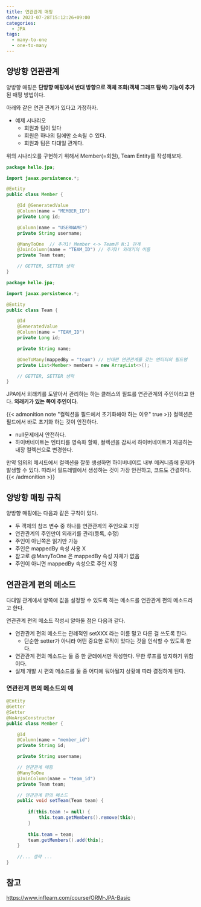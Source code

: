 ```yaml
---
title: 연관관계 매핑
date: 2023-07-28T15:12:26+09:00
categories:
  - JPA
tags: 
  - many-to-one
  - one-to-many
---
```


## 양방향 연관관계

양방향 매핑은 **단방향 매핑에서 반대 방향으로 객체 조회(객체 그래프 탐색) 기능이 추가**된 매핑 방법이다.

아래와 같은 연관 관계가 있다고 가정하자.

- 예제 시나리오
  - 회원과 팀이 있다
  - 회원은 하나의 팀에만 소속될 수 있다.
  - 회원과 팀은 다대일 관계다.

위의 시나리오를 구현하기 위해서 Member(=회원), Team Entity를 작성해보자.

```java
package hello.jpa;

import javax.persistence.*;

@Entity
public class Member {

    @Id @GeneratedValue
    @Column(name = "MEMBER_ID")
    private Long id;

    @Column(name = "USERNAME")
    private String username;

    @ManyToOne	// 추가1! Member <-> Team은 N:1 관계
    @JoinColumn(name = "TEAM_ID") // 추가2! 외래키의 이름
    private Team team;

    // GETTER, SETTER 생략
}
```

```java
package hello.jpa;

import javax.persistence.*;

@Entity
public class Team {

    @Id
    @GeneratedValue
    @Column(name = "TEAM_ID")
    private Long id;

    private String name;

    @OneToMany(mappedBy = "team") // 반대편 연관관계를 갖는 엔티티의 필드명
    private List<Member> members = new ArrayList<>();

    // GETTER, SETTER 생략
}
```

JPA에서 외래키를 도맡아서 관리하는 하는 클래스의 필드를 연관관계의 주인이라고 한다. **외래키가 있는 쪽이 주인이다.**

{{< admonition note "컬렉션을 필드에서 초기화해야 하는 이유" true >}}
컬렉션은 필드에서 바로 초기화 하는 것이 안전하다.
- null문제에서 안전하다.
- 하이버네이트는 엔티티를 영속화 할때, 컬렉션을 감싸서 하이버네이트가 제공하는 내장 컬렉션으로 변경한다.

만약 임의의 메서드에서 컬렉션을 잘못 생성하면 하이버네이트 내부 메커니즘에 문제가 발생할 수 있다. 따라서 필드레벨에서 생성하는 것이 가장 안전하고, 코드도 간결하다.
{{< /admonition >}}

## 양방향 매핑 규칙
양방향 매핑에는 다음과 같은 규칙이 있다.
- 두 객체의 참조 변수 중 하나를 연관관계의 주인으로 지정
- 연관관계의 주인만이 외래키를 관리(등록, 수정)
- 주인이 아닌쪽은 읽기만 가능
- 주인은 mappedBy 속성 사용 X
- 참고로 @ManyToOne 은 mappedBy 속성 자체가 없음
- 주인이 아니면 mappedBy 속성으로 주인 지정

## 연관관계 편의 메소드

다대일 관계에서 양쪽에 값을 설정할 수 있도록 하는 메소드를 연관관계 편의 메소드라고 한다.

연관관계 편의 메소드 작성시 알아둘 점은 다음과 같다.

- 연관관계 편의 메소드는 관례적인 setXXX 라는 이름 말고 다른 걸 쓰도록 한다.
  - 단순한 setter가 아니라 어떤 중요한 로직이 있다는 것을 인식할 수 있도록 한다.
- 연관관계 편의 메소드는 둘 중 한 군데에서만 작성한다. 무한 루프를 방지하기 위함이다.
- 실제 개발 시 편의 메소드를 둘 중 어디에 둬야될지 상황에 따라 결정하게 된다.

### 연관관계 편의 메소드의 예

```java
@Entity
@Getter
@Setter
@NoArgsConstructor
public class Member {

    @Id
    @Column(name = "member_id")
    private String id;

    private String username;

    // 연관관계 매핑
    @ManyToOne
    @JoinColumn(name = "team_id")
    private Team team;

    // 연관관계 편의 메소드
    public void setTeam(Team team) {
    
        if(this.team != null) {
            this.team.getMembers().remove(this);
        }
    
        this.team = team;
        team.getMembers().add(this);
    }
    
    //... 생략 ...    
}
```

## 참고
https://www.inflearn.com/course/ORM-JPA-Basic
